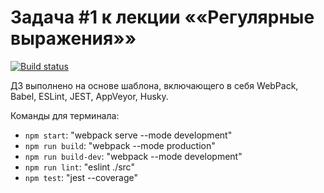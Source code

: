 # Задача #1 к лекции ««Регулярные выражения»»

[![Build status](https://ci.appveyor.com/api/projects/status/696prp952v7c0aop?svg=true)](https://ci.appveyor.com/project/KoensBerg/ajs-regex-1)

ДЗ выполнено на основе шаблона, включающего в себя WebPack, Babel, ESLint, JEST, AppVeyor, Husky.

Команды для терминала:
- `npm start`: "webpack serve --mode development"
- `npm run build`: "webpack --mode production"
- `npm run build-dev`: "webpack --mode development"
- `npm run lint`: "eslint ./src"
- `npm test`: "jest --coverage"